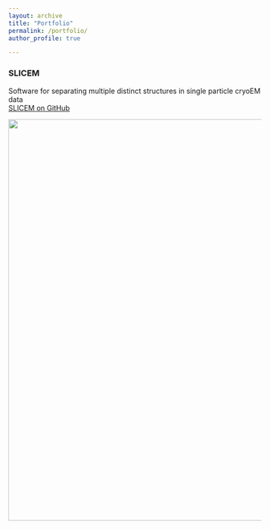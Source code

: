 ```yaml
---
layout: archive
title: "Portfolio"
permalink: /portfolio/
author_profile: true

---
```


<!-- 
change portfolio.html to md
{% include base_path %}


{% for post in site.portfolio %}
  {% include archive-single.html %}
{% endfor %}
-->

### SLICEM

Software for separating multiple distinct structures in single particle cryoEM data  
[SLICEM on GitHub](https://github.com/marcottelab/SLICEM)

<img src="../media/Intro.gif" align=left width="800"/>

<br clear="left"/>